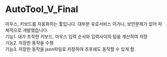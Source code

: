 # AutoTool_V_Final
마우스, 키보드를 자동화하는 툴입니다. 대부분 유로서비스 이거나, 보안문제가 있어 자체적으로 개발했습니다. <br>
기능1. 내가 조작한 키보드, 마우스 입력 순서와 입력사이의 텀을 계산하여 저장<br>
기능2. 저장한 동작을 수행<br>
기능3. 저장한 동작을 json파일로 저장하여 추후에도 동작할 수 있게 함.<br>
